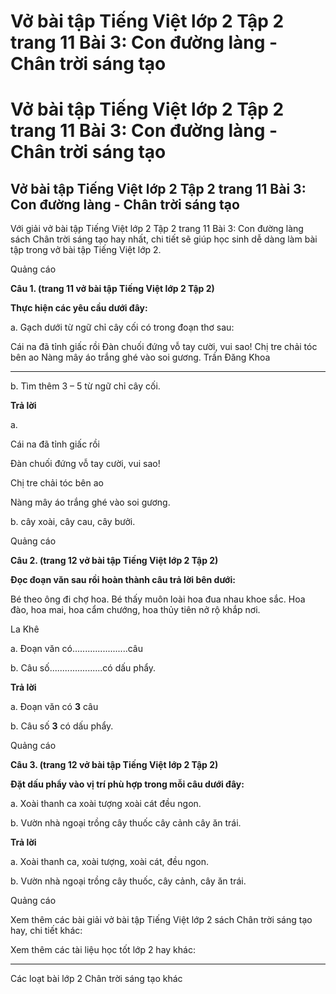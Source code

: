 # Vở bài tập Tiếng Việt lớp 2 Tập 2 trang 11 Bài 3: Con đường làng - Chân trời sáng tạo

# Vở bài tập Tiếng Việt lớp 2 Tập 2 trang 11 Bài 3: Con đường làng - Chân trời sáng tạo

## Vở bài tập Tiếng Việt lớp 2 Tập 2 trang 11 Bài 3: Con đường làng - Chân trời sáng tạo

Với giải vở bài tập Tiếng Việt lớp 2 Tập 2 trang 11 Bài 3: Con đường làng sách Chân trời sáng tạo hay nhất, chi tiết sẽ giúp học sinh dễ dàng làm bài tập trong vở bài tập Tiếng Việt lớp 2.

Quảng cáo

**Câu 1. (trang 11 vở bài tập Tiếng Việt lớp 2 Tập 2)**

**Thực hiện các yêu cầu dưới đây:**

a. Gạch dưới từ ngữ chỉ cây cối có trong đoạn thơ sau:

Cái na đã tỉnh giấc rồi Đàn chuối đứng vỗ tay cười, vui sao! Chị tre chải tóc bên ao Nàng mây áo trắng ghé vào soi gương. Trần Đăng Khoa   
  
---  
  
b. Tìm thêm 3 – 5 từ ngữ chỉ cây cối.

**Trả lời**

a. 

Cái na đã tỉnh giấc rồi

Đàn chuối đứng vỗ tay cười, vui sao!

Chị tre chải tóc bên ao

Nàng mây áo trắng ghé vào soi gương.

b. cây xoài, cây cau, cây bưởi.

Quảng cáo

**Câu 2. (trang 12 vở bài tập Tiếng Việt lớp 2 Tập 2)**

**Đọc đoạn văn sau rồi hoàn thành câu trả lời bên dưới:**

Bé theo ông đi chợ hoa. Bé thấy muôn loài hoa đua nhau khoe sắc. Hoa đào, hoa mai, hoa cẩm chướng, hoa thủy tiên nở rộ khắp nơi.

La Khê

a. Đoạn văn có......................câu

b. Câu số.....................có dấu phẩy.

**Trả lời**

a. Đoạn văn có **3** câu

b. Câu số **3** có dấu phẩy.

Quảng cáo

**Câu 3. (trang 12 vở bài tập Tiếng Việt lớp 2 Tập 2)**

**Đặt dấu phẩy vào vị trí phù hợp trong mỗi câu dưới đây:**

a. Xoài thanh ca xoài tượng xoài cát đều ngon.

b. Vườn nhà ngoại trồng cây thuốc cây cảnh cây ăn trái.

**Trả lời**

a. Xoài thanh ca, xoài tượng, xoài cát, đều ngon.

b. Vườn nhà ngoại trồng cây thuốc, cây cảnh, cây ăn trái.

Quảng cáo

Xem thêm các bài giải vở bài tập Tiếng Việt lớp 2 sách Chân trời sáng tạo hay, chi tiết khác:

Xem thêm các tài liệu học tốt lớp 2 hay khác:

* * *

Các loạt bài lớp 2 Chân trời sáng tạo khác

